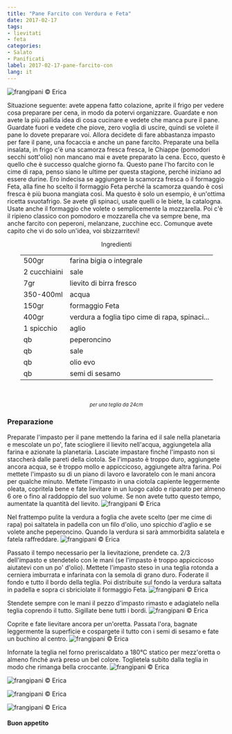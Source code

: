 ```yaml
---
title: "Pane Farcito con Verdura e Feta"
date: 2017-02-17
tags:
- lievitati
- feta
categories:
- Salato
- Panificati
label: 2017-02-17-pane-farcito-con
lang: it
---
```

![](../2017-02-17-pane-farcito-con-verdura-e-feta/header.jpg "frangipani © Erica")

Situazione seguente: avete appena fatto colazione, aprite il frigo per vedere cosa preparare per cena, in modo da potervi organizzare. Guardate e non avete la più pallida idea di cosa cucinare e vedete che manca pure il pane. Guardate fuori e vedete che piove, zero voglia di uscire, quindi se volete il pane lo dovete preparare voi. Allora decidete di fare abbastanza impasto per fare il pane, una focaccia e anche un pane farcito. Preparate una bella insalata, in frigo c'è una scamorza fresca fresca, le Chiappe (pomodori secchi sott'olio) non mancano mai e avete preparato la cena. Ecco, questo è quello che è successo qualche giorno fa. Questo pane l'ho farcito con le cime di rapa, penso siano le ultime per questa stagione, perché iniziano ad essere durine. Ero indecisa se aggiungere la scamorza fresca o il formaggio Feta, alla fine ho scelto il formaggio Feta perché la scamorza quando è così fresca è più buona mangiata così. Ma questo è solo un esempio, è un'ottima ricetta svuotafrigo. Se avete gli spinaci, usate quelli o le biete, la catalogna. Usate anche il formaggio che volete o semplicemente la mozzarella. Poi c'è il ripieno classico con pomodoro e mozzarella che va sempre bene, ma anche farcito con peperoni, melanzane, zucchine ecc. Comunque avete capito che vi do solo un'idea, voi sbizzarritevi!

<div id="wrapper" style="text-align: center">
  <div id="yourdiv" style="display: inline-block;">
    <div class="ingredients">
      <div class="ingredients-title">Ingredienti</div>
      <table>
        <tbody>
          <tr>
            <td>500gr</td>
            <td>farina bigia o integrale</td>
          </tr>      
          <tr>
            <td>2 cucchiaini</td>
            <td>sale</td>
          </tr>      
          <tr>
            <td>7gr</td>
            <td>lievito di birra fresco</td>
          </tr>
          <tr>
            <td>350-400ml</td>
            <td>acqua</td>
          </tr>
          <tr>
            <td>150gr</td>
            <td>formaggio Feta</td>
          </tr>
          <tr>
            <td>400gr</td>
            <td>verdura a foglia tipo cime di rapa, spinaci...</td>
          </tr>
          <tr>
            <td>1 spicchio</td>
            <td>aglio</td>
          </tr>
          <tr>
            <td>qb</td>
            <td>peperoncino</td>
          </tr>
          <tr>
            <td>qb</td>
            <td>sale</td>
          </tr>
          <tr>
            <td>qb</td>
            <td>olio evo</td>
          </tr>
          <tr>
            <td>qb</td>
            <td>semi di sesamo</td>
          </tr>
        </tbody>
      </table>
      <br></br>
      <i class="pull-right" style="font-size: 80%;">per una teglia da 24cm</i>
    </div>
  </div>
</div>


<h3>
  <font color="grey">
    <i class="fa-solid fa-gears"></i>
  </font> Preparazione
</h3>

Preparate l'impasto per il pane mettendo la farina ed il sale nella planetaria e mescolate un po', fate sciogliere il lievito nell'acqua, aggiungetela alla farina e azionate la planetaria. Lasciate impastare finché l'impasto non si staccherà dalle pareti della ciotola. Se l'impasto è troppo duro, aggiungete ancora acqua, se è troppo mollo e appiccicoso, aggiungete altra farina. Poi mettete l'impasto su di un piano di lavoro e lavoratelo con le mani ancora per qualche minuto. Mettete l'impasto in una ciotola capiente leggermente oleata, copritela bene e fate lievitare in un luogo caldo e riparato per almeno 6 ore o fino al raddoppio del suo volume. Se non avete tutto questo tempo, aumentate la quantità del lievito.
![](../2017-02-17-pane-farcito-con-verdura-e-feta/impasto.jpg "frangipani © Erica")

Nel frattempo pulite la verdura a foglia che avete scelto (per me cime di rapa) poi saltatela in padella con un filo d'olio, uno spicchio d'aglio e se volete anche peperoncino. Quando la verdura si sarà ammorbidita salatela e fatela raffreddare.
![](../2017-02-17-pane-farcito-con-verdura-e-feta/verdura.jpg "frangipani © Erica")

Passato il tempo necessario per la lievitazione, prendete ca. 2/3 dell'impasto e stendetelo con le mani (se l'impasto è troppo appiccicoso aiutatevi con un po' d'olio). Mettete l'impasto steso in una teglia rotonda a cerniera imburrata e infarinata con la semola di grano duro. Foderate il fondo e tutto il bordo della teglia. Poi distribuite sul fondo la verdura saltata in padella e sopra ci sbriciolate il formaggio Feta.
![](../2017-02-17-pane-farcito-con-verdura-e-feta/farcire.jpg "frangipani © Erica")

Stendete sempre con le mani il pezzo d'impasto rimasto e adagiatelo nella teglia coprendo il tutto. Sigillate bene tutti i bordi.
![](../2017-02-17-pane-farcito-con-verdura-e-feta/teglia.jpg "frangipani © Erica")

Coprite e fate lievitare ancora per un'oretta. Passata l'ora, bagnate leggermente la superficie e cospargete il tutto con i semi di sesamo e fate un buchino al centro.
![](../2017-02-17-pane-farcito-con-verdura-e-feta/teglialievitata.jpg "frangipani © Erica")

Infornate la teglia nel forno preriscaldato a 180°C statico per mezz'oretta o almeno finché avrà preso un bel colore. Toglietela subito dalla teglia in modo che rimanga bella croccante.
![](../2017-02-17-pane-farcito-con-verdura-e-feta/risultato1.jpg "frangipani © Erica")

![](../2017-02-17-pane-farcito-con-verdura-e-feta/risultato2.jpg "frangipani © Erica")

![](../2017-02-17-pane-farcito-con-verdura-e-feta/risultato3.jpg "frangipani © Erica")

![](../2017-02-17-pane-farcito-con-verdura-e-feta/risultato4.jpg "frangipani © Erica")

<h4>Buon appetito
  <font color="red">
    <i class="fa-regular fa-face-smile"></i>
  </font>
</h4>